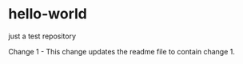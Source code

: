 # hello-world
just a test repository

Change 1 - This change updates the readme file to contain change 1.
